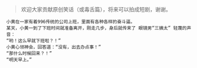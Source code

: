> 欢迎大家贡献原创笑话（或毒舌篇），将来可以拍成短剧，谢谢。

```
小黄在一家有着996传统的公司上班，里面有各种各样的奋斗逼。
某天，小黄一到了下班时间就准备离开，刚走几步，身后就传来了 眼镜男“三姨太” 轻蔑的声音：
“哟！这么早就下班啦？！”
小黄心领神会，回答道：“没有，出去办点事！”
“那什么时候回来？！”
“明天早上。”
```
